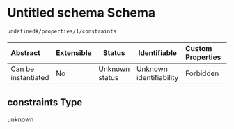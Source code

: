 # Untitled schema Schema

```txt
undefined#/properties/1/constraints
```




| Abstract            | Extensible | Status         | Identifiable            | Custom Properties | Additional Properties | Access Restrictions | Defined In                                                                                      |
| :------------------ | ---------- | -------------- | ----------------------- | :---------------- | --------------------- | ------------------- | ----------------------------------------------------------------------------------------------- |
| Can be instantiated | No         | Unknown status | Unknown identifiability | Forbidden         | Allowed               | none                | [segment_lane_tod.schema.json\*](../../out/segment_lane_tod.schema.json "open original schema") |

## constraints Type

unknown
